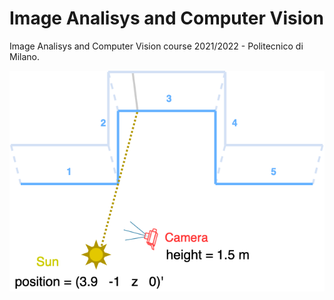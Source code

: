 # Image Analisys and Computer Vision
Image Analisys and Computer Vision course 2021/2022 - Politecnico di Milano.

<img src="/img/iacv_1_scene.png" alt="drawing" width="600"/>
